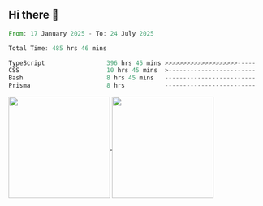 ## Hi there 👋
<!--START_SECTION:waka-->

```rust
From: 17 January 2025 - To: 24 July 2025

Total Time: 485 hrs 46 mins

TypeScript                 396 hrs 45 mins >>>>>>>>>>>>>>>>>>>>-----   80.38 %
CSS                        10 hrs 45 mins  >------------------------   02.18 %
Bash                       8 hrs 45 mins   -------------------------   01.78 %
Prisma                     8 hrs           -------------------------   01.62 %
```

<!--END_SECTION:waka-->

<a href="https://github.com/anuraghazra/github-readme-stats">
  <img height=200 align="center" src="https://github-readme-stats.vercel.app/api/top-langs/?username=paulgeorge35&layout=donut&langs_count=5&theme=transparent" />
</a>
<a href="https://github.com/anuraghazra/convoychat">
  <img height=200 align="center" src="https://github-readme-stats.vercel.app/api?username=paulgeorge35&show_icons=true&show=prs_merged&theme=transparent&rank_icon=github" />
</a>

